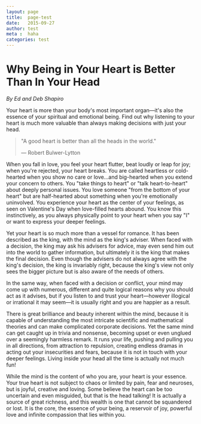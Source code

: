 ```yaml
---
layout: page
title:  page-test
date:   2015-09-27
author: test
meta :  haha
categories: test
---
```


# Why Being in Your Heart is Better Than In Your Head


*By Ed and Deb Shapiro*

Your heart is more than your body's most important organ—it's also the essence of your spiritual and emotional being. Find out why listening to your heart is much more valuable than always making decisions with just your head.

>"A good heart is better than all the heads in the world."
>
>— Robert Bulwer-Lytton


When you fall in love, you feel your heart flutter, beat loudly or leap for joy; when you're rejected, your heart breaks. You are called heartless or cold-hearted when you show no care or love...and big-hearted when you extend your concern to others. You "take things to heart" or "talk heart-to-heart" about deeply personal issues. You love someone "from the bottom of your heart" but are half-hearted about something when you're emotionally uninvolved. You experience your heart as the center of your feelings, as seen on Valentine's Day when love-filled hearts abound. You know this instinctively, as you always physically point to your heart when you say "I" or want to express your deeper feelings.


Yet your heart is so much more than a vessel for romance. It has been described as the king, with the mind as the king's adviser. When faced with a decision, the king may ask his advisers for advice, may even send him out into the world to gather information, but ultimately it is the king that makes the final decision. Even though the advisers do not always agree with the king's decision, the king is invariably right, because the king's view not only sees the bigger picture but is also aware of the needs of others.


In the same way, when faced with a decision or conflict, your mind may come up with numerous, different and quite logical reasons why you should act as it advises, but if you listen to and trust your heart—however illogical or irrational it may seem—it is usually right and you are happier as a result.

There is great brilliance and beauty inherent within the mind, because it is capable of understanding the most intricate scientific and mathematical theories and can make complicated corporate decisions. Yet the same mind can get caught up in trivia and nonsense, becoming upset or even unglued over a seemingly harmless remark. It runs your life, pushing and pulling you in all directions, from attraction to repulsion, creating endless dramas in acting out your insecurities and fears, because it is not in touch with your deeper feelings. Living inside your head all the time is actually not much fun!

While the mind is the content of who you are, your heart is your essence. Your true heart is not subject to chaos or limited by pain, fear and neuroses, but is joyful, creative and loving. Some believe the heart can be too uncertain and even misguided, but that is the head talking! It is actually a source of great richness, and this wealth is one that cannot be squandered or lost. It is the core, the essence of your being, a reservoir of joy, powerful love and infinite compassion that lies within you.